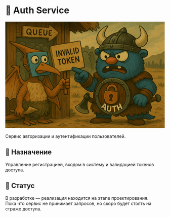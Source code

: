 # 🔐 Auth Service


<div style="text-align: left;">
  <img src="./docs/assets/auth-ms-resized.png" alt="chat-platform architecture" width="800"/>
</div>


Сервис авторизации и аутентификации пользователей.

## 🧩 Назначение

Управление регистрацией, входом в систему и валидацией токенов доступа.

## 🚧 Статус

В разработке — реализация находится на этапе проектирования.  
Пока что сервис не принимает запросов, но скоро будет стоять на страже доступа.
